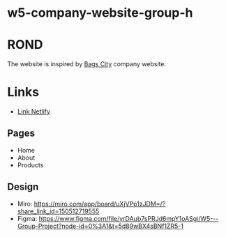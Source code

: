 # w5-company-website-group-h

# ROND

The website is inspired by [Bags City](https://shop.bagscity.co.id/en/) company website.

# Links

- [Link Netlify](https://rondobags.netlify.app/)

## Pages

- Home
- About
- Products

## Design

- Miro: <https://miro.com/app/board/uXjVPp1zJDM=/?share_link_id=150512719555>
- Figma: <https://www.figma.com/file/yrDAub7sPRJd6mpY1oASgi/W5---Group-Project?node-id=0%3A1&t=5d89wBX4sBNf1ZR5-1>
